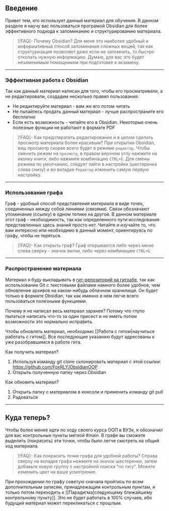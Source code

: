 ## Введение
Привет тем, кто использует данный материал для обучения.
В данном разделе я научу вас пользоваться програмой Obsidian для более эффективного подхода к запоминанию и структурированию материала.

> [!FAQ]- Почему Obsidian?
> Для меня это наиболее удобный и информативный способ запоминания сложных вещей, так как структуризация позволяет даже если не запомнить, то быстро откопать нужную информацию. Думаю, для вас это будет незаменимым помощником при подготовке к экзамену.

---

### Эффективная работа с Obsidian
Так как данный материал написан для того, чтобы его просматривали, а не редактировали, создадим несколько правил пользования:
- Не редактируйте материал - вам же его потом читать
- Не пытайтесь продать данный материал - лучше распространите его бесплатно
- Если есть возможность - читайте его в Obsidian. Некоторые очень полезные функции не работают в формате PDF

> [!FAQ]- Как предотвратить редактирование и в целом сделать просмотр материала более красивым?
> При открытии Obsidian, ваш просмотр скорее всего будет в режиме `редактор`. Чтобы сменить режим на `просмотр`, в правом верхнем углу нажмите на иконку книги, либо нажмите комбинацию `CTRL+E`. Для смены режима по умолчанию, следует зайти в настройки (шестеренка слева снизу) и во вкладке `Редактор` изменить самую первую настройку.

---

### Использование графа
Граф - удобный способ представления материала в виде точек, соединенных между собой линиями (связями). Связи обозначают упоминание (ссылку) в одном топике на другой. В данном материале этот граф - необходимость, так как определенного пути исследования представленных здесь знаний просто нет. Читайте и изучайте то, что вам интересно или необходимо в данный момент, ориентируясь по графу, чтобы не теряться.

> [!FAQ]- Как открыть граф?
> Граф открывается либо через меню слева сверху - значок вилки, либо через комбинацию `CTRL+G`.

---

### Распространение материала
Материал я буду выкладывать в [гит-репозиторий на гитхабе](https://github.com/FoxRLY/ObsidianOOP), так как использование Git с текстовыми файлами намного более удобное, чем обновление архивов на каком-нибудь облачном хранилище. Он будет только в формате Obsidian, так как именно в нем легче всего пользоваться полезными функциями.

Почему я не написал весь материал заранее? Потому что глупо пытаться написать что-то за один присест и не иметь потом возможности это нормально исправить.

Чтобы обновлять материал, необходимо [[Работа с гитом|научиться работать с гитом]]. Все последующие указанию будут адресованы к уже разобравшимся в работе гита.

Как получить материал?
1) Используя команду git clone склонировать материал с этой ссылки: https://github.com/FoxRLY/ObsidianOOP
2) Открыть полученную папку через Obsidian

Как обновить материал?
1) Открыть папку с материалом в консоли и применить команду git pull
2) Радоваться

---

## Куда теперь?
Чтобы более менее идти по ходу своего курса ООП в ВУЗе, я обозначил для вас контрольные пункты меткой #main. В графе вы сможете выделить (покрасить) эти точки, чтобы было легче смотреть на общий ход материала.

> [!FAQ]- Как покрасить точки графа для удобной работы?
> Справа сверху на вкладке графа нажмите на значок шестеренки, затем добавьте новую группу с настройкой поиска "по тэгу". Можете изменить цвет на ваше усмотрение.

При прохождении по графу советую сначала пройтись по всем дополнительным записям, принадлежащим контрольным пунктам, и только потом переходить к [[Парадигма|следующему ближайшему контрольному пункту]]. Это не будет работать в 100% случаев, ибо будущий материал может перекликаться с прошлым.